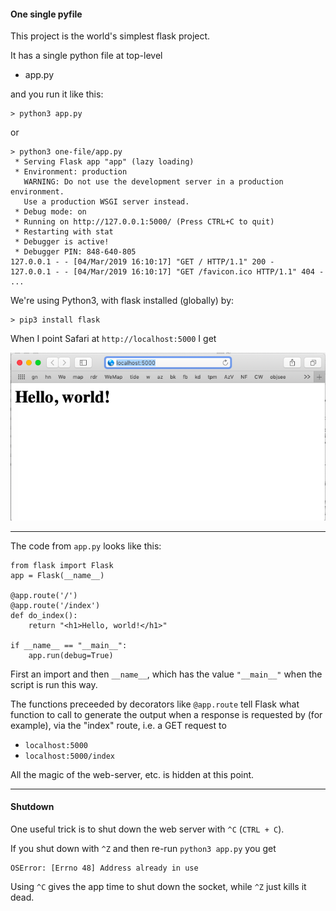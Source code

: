 #### One single pyfile

This project is the world's simplest flask project.  

It has a single python file at top-level

- app.py

and you run it like this:

```
> python3 app.py
```

or 

```
> python3 one-file/app.py
 * Serving Flask app "app" (lazy loading)
 * Environment: production
   WARNING: Do not use the development server in a production environment.
   Use a production WSGI server instead.
 * Debug mode: on
 * Running on http://127.0.0.1:5000/ (Press CTRL+C to quit)
 * Restarting with stat
 * Debugger is active!
 * Debugger PIN: 848-640-805
127.0.0.1 - - [04/Mar/2019 16:10:17] "GET / HTTP/1.1" 200 -
127.0.0.1 - - [04/Mar/2019 16:10:17] "GET /favicon.ico HTTP/1.1" 404 -
...
```

We're using Python3, with flask installed (globally) by:

```
> pip3 install flask
```

When I point Safari at ``http://localhost:5000`` I get

![](../figs/one-file.png) 

<hr>

The code from ``app.py`` looks like this:

```
from flask import Flask
app = Flask(__name__)

@app.route('/')
@app.route('/index')
def do_index():
    return "<h1>Hello, world!</h1>"

if __name__ == "__main__":
    app.run(debug=True)
```

First an import and then ``__name__``, which has the value ``"__main__"`` when the script is run this way.

The functions preceeded by decorators like ``@app.route`` tell Flask what function to call to generate the output when a response is requested by (for example), via the "index" route, i.e. a GET request to

- ``localhost:5000``
- ``localhost:5000/index``

All the magic of the web-server, etc. is hidden at this point.

<hr>

#### Shutdown

One useful trick is to shut down the web server with ``^C`` (``CTRL + C``).

If you shut down with ``^Z`` and then re-run ``python3 app.py`` you get

```
OSError: [Errno 48] Address already in use
```

Using ``^C``  gives the app time to shut down the socket, while ``^Z`` just kills it dead.